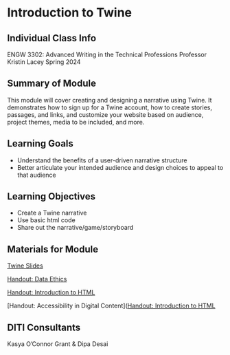 
<h1>Introduction to Twine</h1>

<h2>Individual Class Info</h2>

ENGW 3302: Advanced Writing in the Technical Professions
Professor Kristin Lacey
Spring 2024

<h2>Summary of Module</h2>

This module will cover creating and designing a narrative using Twine. It demonstrates how to sign up for a Twine account, how to create stories, passages, and links, and customize your website based on audience, project themes, media to be included, and more. 

<h2>Learning Goals</h2>

* Understand the benefits of a user-driven narrative structure
* Better articulate your intended audience and design choices to appeal to that audience

<h2>Learning Objectives</h2>

* Create a Twine narrative
* Use basic html code 
* Share out the narrative/game/storyboard

<h2>Materials for Module</h2>

[Twine Slides](https://github.com/NULabNortheastern/digitalassignmentshowcase/blob/0411a3a5138e78d07ac9b7980a79bc5b06f7bc22/digital-communication_presentation/fa23-gilreath-engw3307-twine/Gilreath-Twine-Slides.pptx) 

[Handout: Data Ethics](https://github.com/NULabNortheastern/digitalassignmentshowcase/blob/0411a3a5138e78d07ac9b7980a79bc5b06f7bc22/handouts/data-ethics/Handout_%20Data%20Ethics.pdf) 

[Handout: Introduction to HTML](https://github.com/NULabNortheastern/digitalassignmentshowcase/blob/main/handouts/HTML-Introduction.pdf)

[Handout: Accessibility in Digital Content]([Handout: Introduction to HTML](https://github.com/NULabNortheastern/digitalassignmentshowcase/blob/0411a3a5138e78d07ac9b7980a79bc5b06f7bc22/Handout_%20Accessibility%20in%20Digital%20Content.pdf) 

<h2>DITI Consultants</h2>

Kasya O’Connor Grant & Dipa Desai
